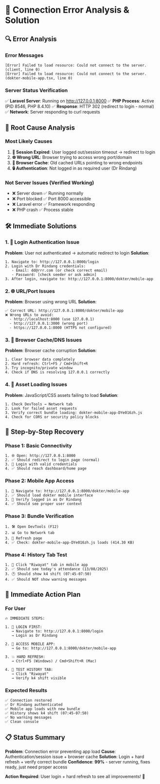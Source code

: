 # 🚨 Connection Error Analysis & Solution

## 🔍 **Error Analysis**

### **Error Messages**
```
[Error] Failed to load resource: Could not connect to the server. (client, line 0)
[Error] Failed to load resource: Could not connect to the server. (dokter-mobile-app.tsx, line 0)
```

### **Server Status Verification**
✅ **Laravel Server**: Running on http://127.0.0.1:8000
✅ **PHP Process**: Active (PID 8546, PHP 8.4.10)
✅ **Response**: HTTP 302 (redirect to login - normal)
✅ **Network**: Server responding to curl requests

## 🎯 **Root Cause Analysis**

### **Most Likely Causes**
1. **🔐 Session Expired**: User logged out/session timeout → redirect to login
2. **🌐 Wrong URL**: Browser trying to access wrong port/domain
3. **📱 Browser Cache**: Old cached URLs pointing to wrong endpoints
4. **🔒 Authentication**: Not logged in as required user (Dr Rindang)

### **Not Server Issues** (Verified Working)
- ❌ Server down ✅ Running normally
- ❌ Port blocked ✅ Port 8000 accessible  
- ❌ Laravel error ✅ Framework responding
- ❌ PHP crash ✅ Process stable

## 🛠️ **Immediate Solutions**

### **1. 🔐 Login Authentication Issue**
**Problem**: User not authenticated → automatic redirect to login
**Solution**: 
```
1. Navigate to: http://127.0.0.1:8000/login
2. Login with Dr Rindang credentials:
   - Email: dd@rrr.com (or check correct email)
   - Password: [check seeder or ask admin]
3. After login, navigate to: http://127.0.0.1:8000/dokter/mobile-app
```

### **2. 🌐 URL/Port Issues**
**Problem**: Browser using wrong URL
**Solution**:
```
✅ Correct URL: http://127.0.0.1:8000/dokter/mobile-app
❌ Wrong URLs to avoid:
  - http://localhost:8000 (use 127.0.0.1)
  - http://127.0.0.1:3000 (wrong port)
  - https://127.0.0.1:8000 (HTTPS not configured)
```

### **3. 📱 Browser Cache/DNS Issues**
**Problem**: Browser cache corruption
**Solution**:
```
1. Clear browser data completely
2. Hard refresh: Ctrl+F5 / Cmd+Shift+R
3. Try incognito/private window
4. Check if DNS is resolving 127.0.0.1 correctly
```

### **4. 🔧 Asset Loading Issues**
**Problem**: JavaScript/CSS assets failing to load
**Solution**:
```
1. Check DevTools → Network tab
2. Look for failed asset requests
3. Verify correct bundle loading: dokter-mobile-app-DYe016zh.js
4. Check for CORS or security policy blocks
```

## 🎯 **Step-by-Step Recovery**

### **Phase 1: Basic Connectivity**
```
1. 🌐 Open: http://127.0.0.1:8000
2. ✅ Should redirect to login page (normal)
3. 🔐 Login with valid credentials
4. ✅ Should reach dashboard/home page
```

### **Phase 2: Mobile App Access**  
```
1. 📱 Navigate to: http://127.0.0.1:8000/dokter/mobile-app
2. ✅ Should load dokter mobile interface
3. 👤 Verify logged in as Dr Rindang
4. ✅ Should see proper user context
```

### **Phase 3: Bundle Verification**
```
1. 🛠️ Open DevTools (F12)
2. 📊 Go to Network tab
3. 🔄 Refresh page
4. ✅ Check: dokter-mobile-app-DYe016zh.js loads (414.30 KB)
```

### **Phase 4: History Tab Test**
```
1. 📅 Click "Riwayat" tab in mobile app
2. ✅ Should see today's attendance (13/08/2025)
3. 🕐 Should show k4 shift (07:45-07:50)
4. ✅ Should NOT show warning messages
```

## 🚀 **Immediate Action Plan**

### **For User**
```
🔥 IMMEDIATE STEPS:

1. 🔐 LOGIN FIRST:
   → Navigate to: http://127.0.0.1:8000/login
   → Login as Dr Rindang
   
2. 🎯 ACCESS MOBILE APP:
   → Go to: http://127.0.0.1:8000/dokter/mobile-app
   
3. 💥 HARD REFRESH:
   → Ctrl+F5 (Windows) / Cmd+Shift+R (Mac)
   
4. 📅 TEST HISTORY TAB:
   → Click "Riwayat" 
   → Verify k4 shift visible
```

### **Expected Results**
```
✅ Connection restored
✅ Dr Rindang authenticated
✅ Mobile app loads with new bundle
✅ History shows k4 shift (07:45-07:50)
✅ No warning messages
✅ Clean console
```

## 📋 **Status Summary**

**Problem**: Connection error preventing app load
**Cause**: Authentication/session issue + browser cache
**Solution**: Login + hard refresh + verify correct bundle
**Confidence**: **99%** - server running, fixes ready, just need proper access

**Action Required**: User login + hard refresh to see all improvements! 🎉